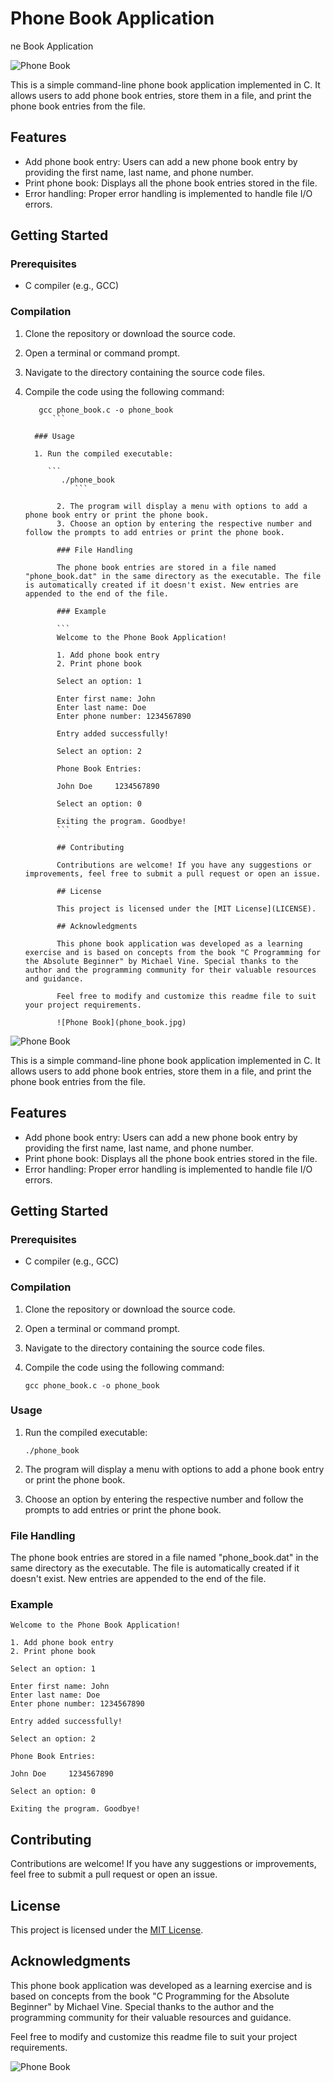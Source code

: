 # Phone Book Application
ne Book Application

![Phone Book](phone_book.jpg)

This is a simple command-line phone book application implemented in C. It allows users to add phone book entries, store them in a file, and print the phone book entries from the file.

## Features

- Add phone book entry: Users can add a new phone book entry by providing the first name, last name, and phone number.
- Print phone book: Displays all the phone book entries stored in the file.
- Error handling: Proper error handling is implemented to handle file I/O errors.

## Getting Started

### Prerequisites

- C compiler (e.g., GCC)

### Compilation

1. Clone the repository or download the source code.
2. Open a terminal or command prompt.
3. Navigate to the directory containing the source code files.
4. Compile the code using the following command:

   ```
      gcc phone_book.c -o phone_book
         ```

	 ### Usage

	 1. Run the compiled executable:

	    ```
	       ./phone_book
	          ```

		  2. The program will display a menu with options to add a phone book entry or print the phone book.
		  3. Choose an option by entering the respective number and follow the prompts to add entries or print the phone book.

		  ### File Handling

		  The phone book entries are stored in a file named "phone_book.dat" in the same directory as the executable. The file is automatically created if it doesn't exist. New entries are appended to the end of the file.

		  ### Example

		  ```
		  Welcome to the Phone Book Application!

		  1. Add phone book entry
		  2. Print phone book

		  Select an option: 1

		  Enter first name: John
		  Enter last name: Doe
		  Enter phone number: 1234567890

		  Entry added successfully!

		  Select an option: 2

		  Phone Book Entries:

		  John Doe     1234567890

		  Select an option: 0

		  Exiting the program. Goodbye!
		  ```

		  ## Contributing

		  Contributions are welcome! If you have any suggestions or improvements, feel free to submit a pull request or open an issue.

		  ## License

		  This project is licensed under the [MIT License](LICENSE).

		  ## Acknowledgments

		  This phone book application was developed as a learning exercise and is based on concepts from the book "C Programming for the Absolute Beginner" by Michael Vine. Special thanks to the author and the programming community for their valuable resources and guidance.

		  Feel free to modify and customize this readme file to suit your project requirements.

		  ![Phone Book](phone_book.jpg)

![Phone Book](phone_book.jpg)

This is a simple command-line phone book application implemented in C. It allows users to add phone book entries, store them in a file, and print the phone book entries from the file.

## Features

- Add phone book entry: Users can add a new phone book entry by providing the first name, last name, and phone number.
- Print phone book: Displays all the phone book entries stored in the file.
- Error handling: Proper error handling is implemented to handle file I/O errors.

## Getting Started

### Prerequisites

- C compiler (e.g., GCC)

### Compilation

1. Clone the repository or download the source code.
2. Open a terminal or command prompt.
3. Navigate to the directory containing the source code files.
4. Compile the code using the following command:

   ```
   gcc phone_book.c -o phone_book
   ```

### Usage

1. Run the compiled executable:

   ```
   ./phone_book
   ```

2. The program will display a menu with options to add a phone book entry or print the phone book.
3. Choose an option by entering the respective number and follow the prompts to add entries or print the phone book.

### File Handling

The phone book entries are stored in a file named "phone_book.dat" in the same directory as the executable. The file is automatically created if it doesn't exist. New entries are appended to the end of the file.

### Example

```
Welcome to the Phone Book Application!

1. Add phone book entry
2. Print phone book

Select an option: 1

Enter first name: John
Enter last name: Doe
Enter phone number: 1234567890

Entry added successfully!

Select an option: 2

Phone Book Entries:

John Doe     1234567890

Select an option: 0

Exiting the program. Goodbye!
```

## Contributing

Contributions are welcome! If you have any suggestions or improvements, feel free to submit a pull request or open an issue.

## License

This project is licensed under the [MIT License](LICENSE).

## Acknowledgments

This phone book application was developed as a learning exercise and is based on concepts from the book "C Programming for the Absolute Beginner" by Michael Vine. Special thanks to the author and the programming community for their valuable resources and guidance.

Feel free to modify and customize this readme file to suit your project requirements.

![Phone Book](phone_book.jpg)
